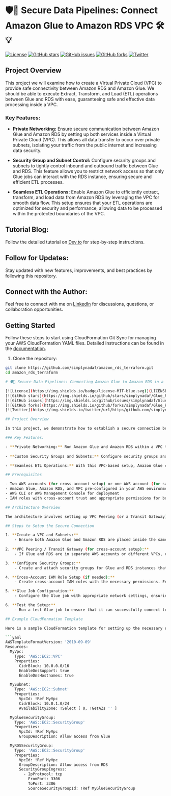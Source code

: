 # 🛡️🔗 Secure Data Pipelines: Connect Amazon Glue to Amazon RDS VPC 🛠️💡

[![License](https://img.shields.io/badge/license-MIT-blue.svg)](LICENSE)
[![GitHub stars](https://img.shields.io/github/stars/simplynadaf/git-sync-cloudformation.svg)](https://github.com/simplynadaf/amazon_rds_terraform/stargazers)
[![GitHub issues](https://img.shields.io/github/issues/simplynadaf/git-sync-cloudformation.svg)](https://github.com/simplynadaf/amazon_rds_terraform/issues)
[![GitHub forks](https://img.shields.io/github/forks/simplynadaf/git-sync-cloudformation.svg)](https://github.com/simplynadaf/amazon_rds_terraform/network)
[![Twitter](https://img.shields.io/twitter/url/https/github.com/simplynadaf/git-sync-cloudformation.svg?style=social)](https://twitter.com/intent/tweet?text=Check%20out%20this%20awesome%20project%20https://github.com/simplynadaf/git-sync-cloudformation)

## Project Overview

This project we will examine how to create a Virtual Private Cloud (VPC) to provide safe connectivity between Amazon RDS and Amazon Glue. We should be able to execute Extract, Transform, and Load (ETL) operations between Glue and RDS with ease, guaranteeing safe and effective data processing inside a VPC.

### Key Features:

- **Private Networking:** Ensure secure communication between Amazon Glue and Amazon RDS by setting up both services inside a Virtual Private Cloud (VPC). This allows all data transfer to occur over private subnets, isolating your traffic from the public internet and increasing data security.

- **Security Group and Subnet Control:** Configure security groups and subnets to tightly control inbound and outbound traffic between Glue and RDS. This feature allows you to restrict network access so that only Glue jobs can interact with the RDS instance, ensuring secure and efficient ETL processes.

- **Seamless ETL Operations:** Enable Amazon Glue to efficiently extract, transform, and load data from Amazon RDS by leveraging the VPC for smooth data flow. This setup ensures that your ETL operations are optimized for security and performance, allowing data to be processed within the protected boundaries of the VPC.

## Tutorial Blog:

Follow the detailed tutorial on [Dev.to](https://dev.to/aws-builders/streamlining-infrastructure-deployment-seamless-cloudformation-stack-deployment-with-git-sync-2hg5) for step-by-step instructions.

## Follow for Updates:

Stay updated with new features, improvements, and best practices by following this repository.

## Connect with the Author:

Feel free to connect with me on [LinkedIn](https://www.linkedin.com/in/sarvar04/) for discussions, questions, or collaboration opportunities.

## Getting Started

Follow these steps to start using CloudFormation Git Sync for managing your AWS CloudFormation YAML files. Detailed instructions can be found in the [documentation](docs/).

1. Clone the repository:

```bash
git clone https://github.com/simplynadaf/amazon_rds_terraform.git
cd amazon_rds_terraform

# 🛡️🔗 Secure Data Pipelines: Connecting Amazon Glue to Amazon RDS in a VPC 🛠️💡

[![License](https://img.shields.io/badge/license-MIT-blue.svg)](LICENSE) 
[![GitHub stars](https://img.shields.io/github/stars/simplynadaf/Glue_RDS_Connection.svg)](https://github.com/simplynadaf/Glue_RDS_Connection/stargazers)
[![GitHub issues](https://img.shields.io/github/issues/simplynadaf/Glue_RDS_Connection.svg)](https://github.com/simplynadaf/Glue_RDS_Connection/issues)
[![GitHub forks](https://img.shields.io/github/forks/simplynadaf/Glue_RDS_Connection.svg)](https://github.com/simplynadaf/Glue_RDS_Connection/network)
[![Twitter](https://img.shields.io/twitter/url/https/github.com/simplynadaf/Glue_RDS_Connection.svg?style=social)](https://twitter.com/intent/tweet?text=Check%20out%20this%20awesome%20project%20https://github.com/simplynadaf/Glue_RDS_Connection)

## Project Overview

In this project, we demonstrate how to establish a secure connection between **Amazon Glue** and **Amazon RDS** within a **Virtual Private Cloud (VPC)**. This setup will allow you to perform secure Extract, Transform, and Load (ETL) operations with Amazon Glue, ensuring that all data is transferred within private subnets to increase data security.

### Key Features:

- **Private Networking:** Run Amazon Glue and Amazon RDS within a VPC to ensure all data communication happens over private subnets, protecting your ETL operations from external threats.
  
- **Custom Security Groups and Subnets:** Configure security groups and subnets to tightly control the flow of traffic between Glue and RDS. This ensures that only Glue jobs can access your RDS instance, enhancing the security and efficiency of your ETL pipelines.

- **Seamless ETL Operations:** With this VPC-based setup, Amazon Glue can efficiently extract, transform, and load data from RDS, all while remaining within the protected VPC environment. This guarantees that your data operations are secure and optimized for performance.

## Prerequisites

- Two AWS accounts (for cross-account setup) or one AWS account (for same-account setup)
- Amazon Glue, Amazon RDS, and VPC pre-configured in your AWS environment
- AWS CLI or AWS Management Console for deployment
- IAM roles with cross-account trust and appropriate permissions for both Glue and RDS

## Architecture Overview

The architecture involves setting up VPC Peering (or a Transit Gateway) between two AWS accounts or VPCs, allowing Glue to access RDS instances securely. IAM roles with cross-account trust are used to permit Glue jobs to interact with RDS resources across different AWS accounts or within the same account.

## Steps to Setup the Secure Connection

1. **Create a VPC and Subnets:**
    - Ensure both Amazon Glue and Amazon RDS are placed inside the same or peered VPC. Configure private subnets for better isolation.
  
2. **VPC Peering / Transit Gateway (for cross-account setup):**
    - If Glue and RDS are in separate AWS accounts or different VPCs, ensure VPC peering is established, or configure a Transit Gateway to route traffic securely between the VPCs.

3. **Configure Security Groups:**
    - Create and attach security groups for Glue and RDS instances that allow inbound and outbound traffic only between the two services. Restrict access to the necessary ports (e.g., 3306 for MySQL).

4. **Cross-Account IAM Role Setup (if needed):**
    - Create cross-account IAM roles with the necessary permissions. Ensure that the Glue job role has the `rds:DescribeDBInstances` and `rds:Connect` permissions and that the trust policy allows interaction between the accounts.

5. **Glue Job Configuration:**
    - Configure the Glue job with appropriate network settings, ensuring that it runs within the VPC and has the necessary permissions to connect to the RDS instance.

6. **Test the Setup:**
    - Run a test Glue job to ensure that it can successfully connect to the RDS instance and perform data extraction, transformation, and loading.

## Example CloudFormation Template

Here is a sample CloudFormation template for setting up the necessary resources:

```yaml
AWSTemplateFormatVersion: '2010-09-09'
Resources:
  MyVpc:
    Type: 'AWS::EC2::VPC'
    Properties: 
      CidrBlock: 10.0.0.0/16
      EnableDnsSupport: true
      EnableDnsHostnames: true

  MySubnet:
    Type: 'AWS::EC2::Subnet'
    Properties: 
      VpcId: !Ref MyVpc
      CidrBlock: 10.0.1.0/24
      AvailabilityZone: !Select [ 0, !GetAZs '' ]

  MyGlueSecurityGroup:
    Type: 'AWS::EC2::SecurityGroup'
    Properties:
      VpcId: !Ref MyVpc
      GroupDescription: Allow access from Glue

  MyRDSSecurityGroup:
    Type: 'AWS::EC2::SecurityGroup'
    Properties:
      VpcId: !Ref MyVpc
      GroupDescription: Allow access from RDS
      SecurityGroupIngress:
        - IpProtocol: tcp
          FromPort: 3306
          ToPort: 3306
          SourceSecurityGroupId: !Ref MyGlueSecurityGroup
